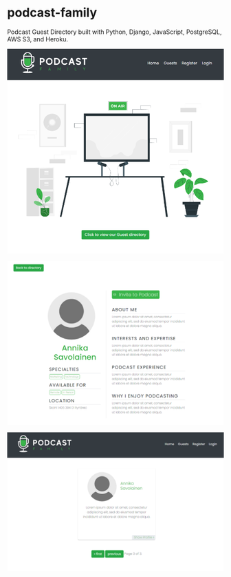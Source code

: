 # podcast-family
Podcast Guest Directory built with Python, Django, JavaScript, PostgreSQL, AWS S3, and Heroku.

![alt text](https://github.com/sbaisden25/portfolio/blob/main/public/images/Screenshot_1.png)

![alt text](https://github.com/sbaisden25/portfolio/blob/main/public/images/Screenshot_4.png)

![alt text](https://github.com/sbaisden25/portfolio/blob/main/public/images/Screenshot_3.png)
